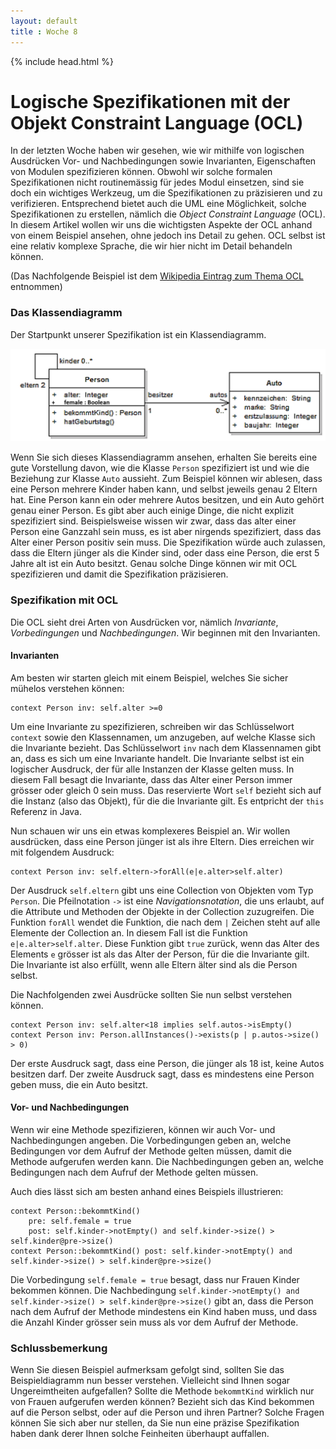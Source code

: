 ```yaml
---
layout: default
title : Woche 8
---
```


{% include head.html %}

# Logische Spezifikationen mit der Objekt Constraint Language (OCL)

In der letzten Woche haben wir gesehen, wie wir mithilfe von logischen Ausdrücken Vor- und Nachbedingungen sowie Invarianten, Eigenschaften von Modulen spezifizieren können.
Obwohl wir solche formalen Spezifikationen nicht routinemässig für jedes Modul einsetzen, sind sie doch ein wichtiges Werkzeug, um die Spezifikationen zu präzisieren und zu verifizieren.
Entsprechend bietet auch die UML eine Möglichkeit, solche Spezifikationen zu erstellen, nämlich die *Object Constraint Language* (OCL). In diesem Artikel wollen wir uns die wichtigsten Aspekte der OCL anhand von einem Beispiel ansehen, ohne
jedoch ins Detail zu gehen. OCL selbst ist eine relativ komplexe Sprache, die wir hier nicht im Detail behandeln können. 

(Das Nachfolgende Beispiel ist dem [Wikipedia Eintrag zum Thema OCL](https://de.wikipedia.org/wiki/Object_Constraint_Language) entnommen)

### Das Klassendiagramm

Der Startpunkt unserer Spezifikation ist ein Klassendiagramm. 

![Klassendiagramm](./images/ocl-klassendiagramm.png)

Wenn Sie sich dieses Klassendiagramm ansehen, erhalten Sie bereits eine gute Vorstellung davon, wie die Klasse `Person` spezifiziert ist und wie die Beziehung zur Klasse `Auto` aussieht. Zum Beispiel können wir ablesen, dass eine Person mehrere Kinder haben kann, und selbst jeweils genau 2 Eltern hat. Eine Person kann ein oder mehrere Autos besitzen, und ein Auto gehört genau einer Person.
Es gibt aber auch einige Dinge, die nicht explizit spezifiziert sind. Beispielsweise wissen wir zwar, dass das alter einer Person eine Ganzzahl sein muss, es ist aber nirgends spezifiziert, dass das Alter einer Person positiv sein muss. Die Spezifikation würde auch zulassen, dass die Eltern jünger als die Kinder sind, oder dass eine Person, die erst 5 Jahre alt ist ein Auto besitzt. Genau solche Dinge können wir mit OCL spezifizieren und damit die Spezifikation präzisieren.

### Spezifikation mit OCL

Die OCL sieht drei Arten von Ausdrücken vor, nämlich *Invariante*, *Vorbedingungen* und *Nachbedingungen*. Wir beginnen mit den Invarianten. 

#### Invarianten

Am besten wir starten gleich mit einem Beispiel, welches Sie sicher mühelos verstehen können:

```ocl
context Person inv: self.alter >=0
```

Um eine Invariante zu spezifizieren, schreiben wir das Schlüsselwort `context` sowie den Klassennamen, um anzugeben, auf welche Klasse sich die Invariante bezieht.  Das Schlüsselwort `inv` nach dem Klassennamen gibt an, dass es sich um eine Invariante handelt. Die Invariante selbst ist ein logischer Ausdruck, der für alle Instanzen der Klasse gelten muss. In diesem Fall besagt die Invariante, dass das Alter einer Person immer grösser oder gleich 0 sein muss. Das reservierte Wort `self` bezieht sich auf die Instanz (also das Objekt), für die die Invariante gilt. Es entpricht der `this` Referenz in Java.

Nun schauen wir uns ein etwas komplexeres Beispiel an. Wir wollen ausdrücken, dass eine Person jünger ist als ihre Eltern. Dies erreichen wir mit folgendem Ausdruck:

```ocl 
context Person inv: self.eltern->forAll(e|e.alter>self.alter)
```
Der Ausdruck `self.eltern` gibt uns eine Collection von Objekten vom Typ `Person`. Die Pfeilnotation `->` ist eine *Navigationsnotation*, die uns erlaubt, auf die Attribute und Methoden der Objekte in der Collection zuzugreifen. Die Funktion `forAll` wendet die Funktion, die nach dem `|` Zeichen steht auf alle Elemente der Collection an. In diesem Fall ist die Funktion `e|e.alter>self.alter`. Diese Funktion gibt `true` zurück, wenn das Alter des Elements `e` grösser ist als das Alter der Person, für die die Invariante gilt. Die Invariante ist also erfüllt, wenn alle Eltern älter sind als die Person selbst.

Die Nachfolgenden zwei Ausdrücke sollten Sie nun selbst verstehen können. 

```ocl
context Person inv: self.alter<18 implies self.autos->isEmpty()
context Person inv: Person.allInstances()->exists(p | p.autos->size() > 0)
```

Der erste Ausdruck sagt, dass eine Person, die jünger als 18 ist, keine Autos besitzen darf. Der zweite Ausdruck sagt, dass es mindestens eine Person geben muss, die ein Auto besitzt.

#### Vor- und Nachbedingungen

Wenn wir eine Methode spezifizieren, können wir auch Vor- und Nachbedingungen angeben. Die Vorbedingungen geben an, welche Bedingungen vor dem Aufruf der Methode gelten müssen, damit die Methode aufgerufen werden kann. Die Nachbedingungen geben an, welche Bedingungen nach dem Aufruf der Methode gelten müssen.

Auch dies lässt sich am besten anhand eines Beispiels illustrieren:

```ocl 
context Person::bekommtKind() 
    pre: self.female = true
    post: self.kinder->notEmpty() and self.kinder->size() > self.kinder@pre->size()
context Person::bekommtKind() post: self.kinder->notEmpty() and self.kinder->size() > self.kinder@pre->size()
```
Die Vorbedingung `self.female = true` besagt, dass nur Frauen Kinder bekommen können. Die Nachbedingung `self.kinder->notEmpty() and self.kinder->size() > self.kinder@pre->size()` gibt an, dass die Person nach dem Aufruf der Methode mindestens ein Kind haben muss, und dass die Anzahl Kinder grösser sein muss als vor dem Aufruf der Methode.

### Schlussbemerkung

Wenn Sie diesen Beispiel aufmerksam gefolgt sind, sollten Sie das Beispieldiagramm nun besser verstehen. Vielleicht sind Ihnen sogar Ungereimtheiten aufgefallen? Sollte die Methode `bekommtKind` wirklich nur von Frauen aufgerufen werden können? Bezieht sich das Kind bekommen auf die Person selbst, oder auf die Person und ihren Partner? Solche Fragen können Sie sich aber nur stellen, da Sie nun eine präzise Spezifikation haben dank derer Ihnen solche Feinheiten überhaupt auffallen. 